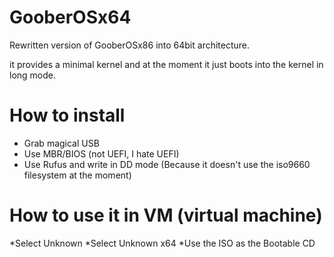 # GooberOSx64
Rewritten version of GooberOSx86 into 64bit architecture.

it provides a minimal kernel and at the moment it just boots into the kernel in long mode.

# How to install

* Grab magical USB
* Use MBR/BIOS (not UEFI, I hate UEFI)
* Use Rufus and write in DD mode (Because it doesn't use the iso9660 filesystem at the moment)

# How to use it in VM (virtual machine)

*Select Unknown 
*Select Unknown x64
*Use the ISO as the Bootable CD
